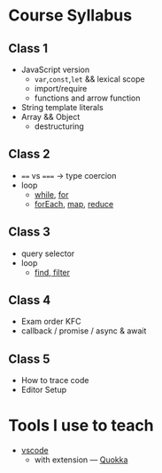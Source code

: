 # Course Syllabus

## Class 1

- JavaScript version
  - `var`,`const`,`let` && lexical scope
  - import/require
  - functions and arrow function
- String template literals
- Array && Object
  - destructuring

## Class 2

- `==` vs `===` -> type coercion
- loop
  - [while](./resouces/loop/while.js), [for](./resouces/loop/for.js)
  - [forEach](./resouces/loop/for-each-map.js), [map](./resouces/loop/for-each-map.js), [reduce](./resouces/loop/reduce.js)

## Class 3
- query selector
- loop
  - [find, filter](./resouces/loop/find-filter.js)

## Class 4
- Exam order KFC
- callback / promise / async & await

## Class 5

- How to trace code
- Editor Setup

# Tools I use to teach

- [vscode](https://code.visualstudio.com/)
  - with extension — [Quokka](https://quokkajs.com/)
